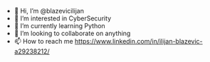 - 👋 Hi, I’m @blazevicilijan
- 👀 I’m interested in CyberSecurity
- 🌱 I’m currently learning Python
- 💞️ I’m looking to collaborate on anything
- 📫 How to reach me https://www.linkedin.com/in/ilijan-blazevic-a29238212/

<!---
blazevicilijan/blazevicilijan is a ✨ special ✨ repository because its `README.md` (this file) appears on your GitHub profile.
You can click the Preview link to take a look at your changes.
--->
